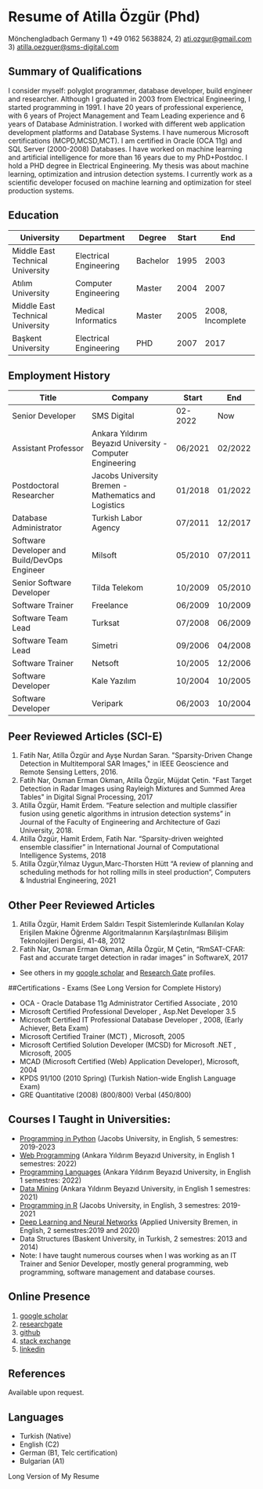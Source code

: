 # Resume of Atilla Özgür (Phd)

Mönchengladbach Germany 1) +49 0162 5638824, 2) ati.ozgur@gmail.com  3) atilla.oezguer@sms-digital.com

## Summary of Qualifications

I consider myself: polyglot programmer, database developer,  build engineer and researcher. Although I graduated in 2003 from Electrical Engineering, I started programming in 1991. I have 20  years of professional experience, with 6 years of Project Management and Team Leading experience and 6 years of Database Administration. I worked with different web application development platforms and Database Systems. I have numerous Microsoft certifications (MCPD,MCSD,MCT). I am certified in Oracle (OCA 11g) and SQL Server (2000-2008) Databases. I have worked on machine learning and artificial intelligence for more than 16 years due to my PhD+Postdoc. I hold a PHD degree in Electrical Engineering. My thesis was about machine learning, optimization and intrusion detection systems. I currently work as a scientific developer focused on machine learning and optimization for steel production systems.

## Education


| University                       | Department             | Degree   | Start | End  |
|----------------------------------|------------------------|----------|-------|------|
| Middle East Technical University | Electrical Engineering | Bachelor | 1995  | 2003 |
| Atılım University                | Computer Engineering   | Master   | 2004  | 2007 |
| Middle East Technical University | Medical Informatics    | Master   | 2005  | 2008, Incomplete |
| Başkent University               | Electrical Engineering | PHD      | 2007  | 2017 |


## Employment History

| Title             | Company     | Start   | End |
|-------------------|-------------|---------|-----|
| Senior Developer  | SMS Digital | 02-2022 | Now |
| Assistant Professor | Ankara Yıldırım Beyazıd University - Computer Engineering | 06/2021| 02/2022 |
| Postdoctoral Researcher  | Jacobs University Bremen - Mathematics and Logistics| 01/2018 | 01/2022 |
| Database Administrator  | Turkish Labor Agency | 07/2011 | 12/2017 |
| Software Developer and Build/DevOps Engineer  | Milsoft | 05/2010 | 07/2011 |
| Senior Software Developer  | Tilda Telekom | 10/2009 | 05/2010 |
| Software Trainer  | Freelance | 06/2009 | 10/2009 |
| Software Team Lead  | Turksat | 07/2008 | 06/2009 |
| Software Team Lead  | Simetri | 09/2006 | 04/2008 |
| Software Trainer  | Netsoft | 10/2005 | 12/2006 |
| Software Developer  | Kale Yazılım | 10/2004 | 10/2005 |
| Software Developer  | Veripark | 06/2003 | 10/2004 |



## Peer Reviewed Articles (SCI-E)
1. Fatih Nar, Atilla Özgür and Ayşe Nurdan Saran. "Sparsity-Driven Change Detection in Multitemporal SAR Images," in IEEE Geoscience and Remote Sensing Letters,  2016.
2. Fatih Nar, Osman Erman Okman, Atilla Özgür, Müjdat Çetin.  "Fast Target Detection in Radar Images using Rayleigh Mixtures and Summed Area Tables" in Digital Signal Processing, 2017
3. Atilla Özgür, Hamit Erdem. “Feature selection and multiple classifier fusion using genetic algorithms in intrusion detection systems” in Journal of the Faculty of Engineering and Architecture of Gazi University,  2018.
4. Atilla Özgür, Hamit Erdem, Fatih Nar.  “Sparsity-driven weighted ensemble classifier” in International Journal of Computational Intelligence Systems, 2018
5. Atilla Özgür,Yılmaz Uygun,Marc-Thorsten Hütt “A review of planning and scheduling methods for hot rolling mills in steel production”, Computers & Industrial Engineering, 2021

## Other Peer Reviewed Articles

1. Atilla Özgür, Hamit Erdem  Saldırı Tespit Sistemlerinde Kullanılan Kolay Erişilen Makine Öğrenme Algoritmalarının Karşılaştırılması Bilişim Teknolojileri Dergisi, 41-48, 2012
2. Fatih Nar, Osman Erman Okman, Atilla Özgür, M Çetin, “RmSAT-CFAR: Fast and accurate target detection in radar images” in SoftwareX, 2017

- See others in my [google scholar](https://scholar.google.com.tr/citations?user=Q9ll-kcAAAAJ&hl=en) and [Research Gate](https://www.researchgate.net/profile/Atilla_Oezguer) profiles.

##Certifications - Exams (See Long Version for Complete History)
* OCA - Oracle Database 11g Administrator Certified Associate , 2010
* Microsoft Certified Professional  Developer  , Asp.Net Developer 3.5
* Microsoft Certified IT Professional  Database Developer , 2008, (Early Achiever, Beta Exam)
* Microsoft Certified Trainer (MCT) , Microsoft, 2005
* Microsoft Certified Solution Developer (MCSD) for Microsoft .NET , Microsoft, 2005
* MCAD (Microsoft Certified (Web) Application Developer), Microsoft, 2004
* KPDS 91/100 (2010 Spring) (Turkish Nation-wide English Language Exam)
* GRE Quantitative (2008) (800/800) Verbal (450/800)

## Courses I Taught in Universities:
* [Programming in Python](https://github.com/ati-ozgur/course-python) (Jacobs University, in English, 5 semestres: 2019-2023
* [Web Programming](https://github.com/ati-ozgur/course-web-programming) (Ankara Yıldırım Beyazıd University, in English 1 semestres: 2022)
* [Programming Languages](https://github.com/ati-ozgur/course-programming-languages) (Ankara Yıldırım Beyazıd University, in English 1 semestres: 2022)
* [Data Mining](https://github.com/ati-ozgur/course-data-mining) (Ankara Yıldırım Beyazıd University, in English 1 semestres: 2021)
* [Programming in R](https://github.com/ati-ozgur/course-r-programming) (Jacobs University, in English, 3 semestres: 2019-2021
* [Deep Learning and Neural Networks](https://github.com/ati-ozgur/course-nn-deep-learning) (Applied University Bremen, in English, 2 semestres:2019 and 2020)
* Data Structures (Baskent University, in Turkish, 2 semestres: 2013 and 2014)
* Note: I have taught numerous courses when I was working as an IT Trainer and Senior Developer, mostly general programming, web programming, software management and database courses. 

## Online Presence
1. [google scholar](https://scholar.google.com.tr/citations?user=Q9ll-kcAAAAJ&hl=en)
2. [researchgate](https://www.researchgate.net/profile/Atilla_Oezguer)
3. [github](https://github.com/ati-ozgur)
4. [stack exchange](http://stackexchange.com/users/18290/atilla-ozgur?tab=reputation)
5. [linkedin](http://www.linkedin.com/in/atiozgur)

## References
Available upon request.

## Languages

- Turkish (Native)
- English (C2)
- German (B1, Telc certification)
- Bulgarian (A1)

Long Version of My Resume